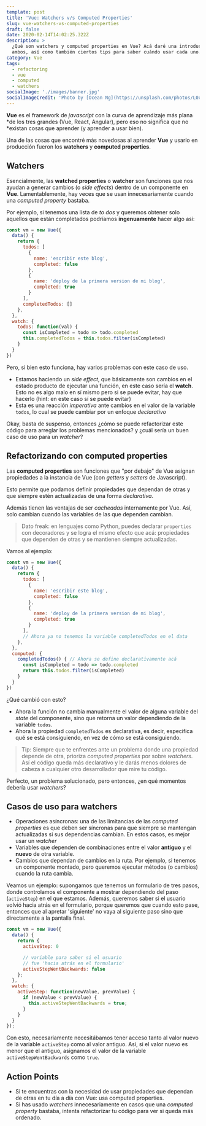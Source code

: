 ```yaml
---
template: post
title: 'Vue: Watchers v/s Computed Properties'
slug: vue-watchers-vs-computed-properties
draft: false
date: 2020-02-14T14:02:25.322Z
description: >
  ¿Qué son watchers y computed properties en Vue? Acá daré una introducción a
  ambos, así como también ciertos tips para saber cuándo usar cada uno.
category: Vue
tags:
  - refactoring
  - vue
  - computed
  - watchers
socialImage: './images/banner.jpg'
socialImageCredit: 'Photo by [Ocean Ng](https://unsplash.com/photos/L0xOtAnv94Y)'
---
```


**Vue** es el framework de _javascript_ con la curva de aprendizaje más plana
*de los tres grandes (Vue, React, Angular), pero eso no significa que no
*existan cosas que aprender (y aprender a usar bien).

Una de las cosas que encontré más novedosas al aprender **Vue** y usarlo en
producción fueron los **watchers** y **computed properties**.

## Watchers

Esencialmente, las **watched properties** o **watcher** son funciones que nos
ayudan a generar cambios (o _side effects_) dentro de un componente en
**Vue**. Lamentablemente, hay veces que se usan innecesariamente cuando una
_computed property_ bastaba.

Por ejemplo, si tenemos una lista de _to dos_ y queremos obtener solo
aquellos que están completados podríamos **ingenuamente** hacer algo así:

```js
const vm = new Vue({
  data() {
    return {
      todos: [
        {
          name: 'escribir este blog',
          completed: false
        },
        {
          name: 'deploy de la primera version de mi blog',
          completed: true
        }
      ],
      completedTodos: []
    },
  },
  watch: {
    todos: function(val) {
      const isCompleted = todo => todo.completed
      this.completedTodos = this.todos.filter(isCompleted)
    }
  }
})
```

Pero, si bien esto funciona, hay varios problemas con este caso de uso.

- Estamos haciendo un _side effect_, que básicamente son cambios en el estado
  producto de ejecutar una función, en este caso sería el **watch**. Esto no es
  algo malo en sí mismo pero si se puede evitar, hay que hacerlo (hint: en este
  caso sí se puede evitar)
- Esta es una reacción _imperativa_ ante cambios en
  el valor de la variable `todos`, lo cual se puede cambiar por un enfoque
  _declarativo_

Okay, basta de suspenso, entonces ¿cómo se puede refactorizar este código
para arreglar los problemas mencionados? y ¿cuál sería un buen caso de uso
para un _watcher_?

## Refactorizando con computed properties

Las **computed properties** son funciones que "por debajo" de Vue asignan
propiedades a la instancia de Vue (con _getters_ y _setters_ de Javascript).

Esto permite que podamos definir propiedades que dependan de otras y que
siempre estén actualizadas de una forma _declarativa_.

Además tienen las ventajas de ser _cacheadas_ internamente por Vue. Así, solo
cambian cuando las variables de las que dependen cambian.

> Dato freak: en lenguajes como Python, puedes declarar `properties` con
> decoradores y se logra el mismo efecto que acá: propiedades que dependen de
> otras y se mantienen siempre actualizadas.

Vamos al ejemplo:

```js
const vm = new Vue({
  data() {
    return {
      todos: [
        {
          name: 'escribir este blog',
          completed: false
        },
        {
          name: 'deploy de la primera version de mi blog',
          completed: true
        }
      ],
      // Ahora ya no tenemos la variable completedTodos en el data
    },
  },
  computed: {
    completedTodos() { // Ahora se define declarativamente acá
      const isCompleted = todo => todo.completed
      return this.todos.filter(isCompleted)
    }
  }
})
```

¿Qué cambió con esto?

- Ahora la función no cambia manualmente el valor de alguna variable del _state_
  del componente, sino que retorna un valor dependiendo de la variable `todos`.
- Ahora la propiedad `completedTodos` es declarativa, es decir, especifica qué
  se está consiguiendo, en vez de cómo se está consiguiendo.

> Tip: Siempre que te enfrentes ante un problema donde una propiedad depende de
> otra, prioriza _computed properties_ por sobre _watchers_. Así el código queda
> más declarativo y le darás menos dolores de cabeza a cualquier otro
> desarrollador que mire tu código.

Perfecto, un problema solucionado, pero entonces, ¿en qué momentos debería usar
_watchers_?

## Casos de uso para watchers

- Operaciones asíncronas: una de las limitancias de las _computed properties_ es
  que deben ser síncronas para que siempre se mantengan actualizadas si sus
  dependencias cambian. En estos casos, es mejor usar un _watcher_
- Variables que dependen de combinaciones entre el valor **antiguo** y el
  **nuevo** de otra variable.
- Cambios que dependan de cambios en la ruta. Por ejemplo, si tenemos un
  componente montado, pero queremos ejecutar métodos (o cambios) cuando la ruta
  cambia.

Veamos un ejemplo: supongamos que tenemos un formulario de tres pasos, donde
controlamos el componente a mostrar dependiendo del paso (`activeStep`) en el
que estamos. Además, queremos saber si el usuario volvió hacia atrás en el
formulario, porque queremos que cuando esto pase, entonces que al apretar
'siguiente' no vaya al siguiente paso sino que directamente a la pantalla final.

```js
const vm = new Vue({
  data() {
    return {
      activeStep: 0

      // variable para saber si el usuario
      // fue 'hacia atrás en el formulario'
      activeStepWentBackwards: false
    };
  },
  watch: {
    activeStep: function(newValue, prevValue) {
      if (newValue < prevValue) {
        this.activeStepWentBackwards = true;
      }
    }
  }
});
```

Con esto, necesariamente necesitábamos tener acceso tanto al valor nuevo de la
variable `activeStep` como al valor antiguo. Así, si el valor nuevo es menor que
el antiguo, asignamos el valor de la variable `activeStepWentBackwards` como
`true`.

## Action Points

- Si te encuentras con la necesidad de usar propiedades que dependan de otras en tu día a día con Vue: usa computed properties.
- Si has usado _watchers_ innecesariamente en casos que una _computed property_ bastaba, intenta refactorizar tu código para ver si queda más ordenado.
